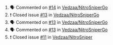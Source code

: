 <!--START_SECTION:activity-->
1. 🗣 Commented on [#14](https://github.com//Vedzaa/NitroSniperGo/issues/14) in [Vedzaa/NitroSniperGo](https://github.com//Vedzaa/NitroSniperGo)
2. ❗️ Closed issue [#13](https://github.com//Vedzaa/NitroSniperGo/issues/13) in [Vedzaa/NitroSniperGo](https://github.com//Vedzaa/NitroSniperGo)
3. 🗣 Commented on [#13](https://github.com//Vedzaa/NitroSniperGo/issues/13) in [Vedzaa/NitroSniperGo](https://github.com//Vedzaa/NitroSniperGo)
4. 🗣 Commented on [#13](https://github.com//Vedzaa/NitroSniperGo/issues/13) in [Vedzaa/NitroSniperGo](https://github.com//Vedzaa/NitroSniperGo)
5. ❗️ Closed issue [#11](https://github.com//Vedzaa/NitroSniper/issues/11) in [Vedzaa/NitroSniper](https://github.com//Vedzaa/NitroSniper)
<!--END_SECTION:activity-->

